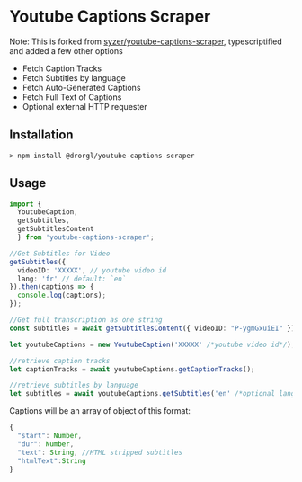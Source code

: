 # Youtube Captions Scraper

Note: This is forked from [syzer/youtube-captions-scraper](https://github.com/syzer/youtube-captions-scraper), typescriptified and added a few other options

* Fetch Caption Tracks
* Fetch Subtitles by language
* Fetch Auto-Generated Captions
* Fetch Full Text of Captions
* Optional external HTTP requester

## Installation

 `> npm install @drorgl/youtube-captions-scraper`

## Usage

```typescript
import {
  YoutubeCaption, 
  getSubtitles, 
  getSubtitlesContent 
  } from 'youtube-captions-scraper';

//Get Subtitles for Video
getSubtitles({
  videoID: 'XXXXX', // youtube video id
  lang: 'fr' // default: `en`
}).then(captions => {
  console.log(captions);
});

//Get full transcription as one string
const subtitles = await getSubtitlesContent({ videoID: "P-ygmGxuiEI" });

let youtubeCaptions = new YoutubeCaption('XXXXX' /*youtube video id*/);

//retrieve caption tracks
let captionTracks = await youtubeCaptions.getCaptionTracks();

//retrieve subtitles by language
let subtitles = await youtubeCaptions.getSubtitles('en' /*optional language*/);

```

Captions will be an array of object of this format:

```typescript
{
  "start": Number,
  "dur": Number,
  "text": String, //HTML stripped subtitles
  "htmlText":String
}
```
